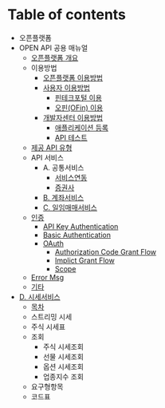 # Table of contents

* 오픈플랫폼
* OPEN API 공용 매뉴얼
  * [오픈플랫폼 개요](1/undefined.md)
  * 이용방법
    * [오픈플랫폼 이용방법](1/undefined-4/undefined-1.md)
    * [사용자 이용방법](1/undefined-4/undefined/README.md)
      * [핀테크포털 이용](1/undefined-4/undefined/undefined.md)
      * [오핀\(OFin\) 이용](1/undefined-4/undefined/ofin.md)
    * [개발자센터 이용방법](1/undefined-4/undefined-2/README.md)
      * [애플리케이션 등록](1/undefined-4/undefined-2/undefined.md)
      * [API 테스트](1/undefined-4/undefined-2/untitled.md)
  * [제공 API 유형](1/api.md)
  * API 서비스
    * A. 공통서비스
      * [서비스연동](1/api-2/undefined/undefined.md)
      * [증권사](1/api-2/undefined/undefined-2.md)
    * [B. 계좌서비스](1/api-2/undefined-1.md)
    * [C. 일임매매서비스](1/api-2/undefined-2.md)
  * [인증](1/api-1/README.md)
    * [API Key Authentication](1/api-1/api-key-authentication.md)
    * [Basic Authentication](1/api-1/basic-authentication.md)
    * [OAuth](1/api-1/oauth/README.md)
      * [Authorization Code Grant Flow](1/api-1/oauth/authorization-code-grant-flow.md)
      * [Implict Grant Flow](1/api-1/oauth/untitled-1.md)
      * [Scope](1/api-1/oauth/untitled-2.md)
  * [Error Msg](1/error.md)
  * [기타](1/undefined-3.md)
* [D. 시세서비스](untitled-1/README.md)
  * [목차](untitled-1/undefined.md)
  * 스트리밍 시세
  * 주식 시세표
  * 조회
    * 주식 시세조회
    * 선물 시세조회
    * 옵션 시세조회
    * 업종지수 조회
  * 요구형항목
  * 코드표

